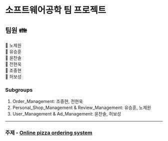 # 소프트웨어공학 팀 프로젝트

## 팀원 :family:


:small_orange_diamond:  노제원   
:small_orange_diamond:  유승훈   
:small_orange_diamond:  윤찬솔   
:small_orange_diamond:  전현욱   
:small_orange_diamond:  조중현   
:small_orange_diamond:  허보성   

### Subgroups
1. Order_Management: 조중현, 전현욱
2. Personal_Shop_Management & Review_Management: 유승훈, 노제원
3. User_Management & Ad_Management: 윤찬솔, 허보성

---

### 주제 - [Online pizza ordering system](https://nevonprojects.com/online-pizza-ordering-system/)
